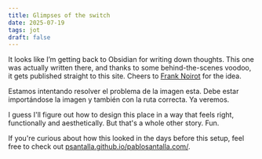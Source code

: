 ```yaml
---
title: Glimpses of the switch
date: 2025-07-19
tags: jot
draft: false
---
```

It looks like I’m getting back to Obsidian for writing down thoughts. This one was actually written there, and thanks to some behind-the-scenes voodoo, it gets published straight to this site. Cheers to [Frank Noirot](https://franknoirot.co/) for the idea.

Estamos intentando resolver el problema de la imagen esta. Debe estar importándose la imagen y también con la ruta correcta. Ya veremos.

I guess I'll figure out how to design this place in a way that feels right, functionally and aesthetically. But that's a whole other story. Fun.

If you're curious about how this looked in the days before this setup, feel free to check out [psantalla.github.io/pablosantalla.com/](https://psantalla.github.io/pablosantalla.com/).